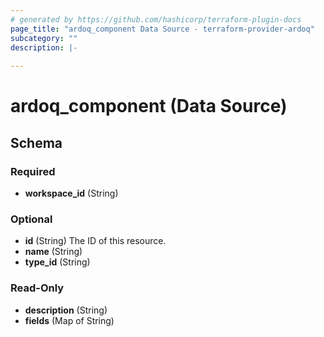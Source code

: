 ```yaml
---
# generated by https://github.com/hashicorp/terraform-plugin-docs
page_title: "ardoq_component Data Source - terraform-provider-ardoq"
subcategory: ""
description: |-
  
---
```


# ardoq_component (Data Source)





<!-- schema generated by tfplugindocs -->
## Schema

### Required

- **workspace_id** (String)

### Optional

- **id** (String) The ID of this resource.
- **name** (String)
- **type_id** (String)

### Read-Only

- **description** (String)
- **fields** (Map of String)


